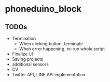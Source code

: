 # phoneduino_block

## TODOs

- Termination
  - When clicking button, terminate
  - When error happening, re-run whole script
- Finalize UI
- Saving projects
- additional sensors
- CV
- Twitter API, LINE API implementation
